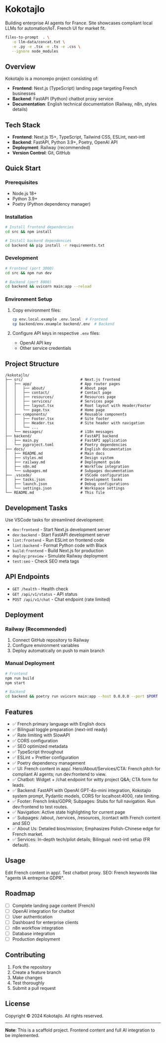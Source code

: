 # Kokotajlo

Building enterprise AI agents for France. Site showcases compliant local LLMs for automation/IoT. French UI for market fit.

```bash
files-to-prompt  . \
   -o llm-data/concat.txt \
   -e .py -e .tsx -e .ts -e .css \
   --ignore node_modules
```

## Overview

Kokotajlo is a monorepo project consisting of:
- **Frontend**: Next.js (TypeScript) landing page targeting French businesses
- **Backend**: FastAPI (Python) chatbot proxy service
- **Documentation**: English technical documentation (Railway, n8n, styles details)

## Tech Stack

- **Frontend**: Next.js 15+, TypeScript, Tailwind CSS, ESLint, next-intl
- **Backend**: FastAPI, Python 3.9+, Poetry, OpenAI API
- **Deployment**: Railway (recommended)
- **Version Control**: Git, GitHub

## Quick Start

### Prerequisites
- Node.js 18+
- Python 3.9+
- Poetry (Python dependency manager)

### Installation

```bash
# Install frontend dependencies
cd src && npm install

# Install backend dependencies
cd backend && pip install -r requirements.txt
```

### Development

```bash
# Frontend (port 3000)
cd src && npm run dev

# Backend (port 8000)
cd backend && uvicorn main:app --reload
```

### Environment Setup

1. Copy environment files:
   ```bash
   cp env.local.example .env.local  # Frontend
   cp backend/env.example backend/.env  # Backend
   ```

2. Configure API keys in respective `.env` files:
   - OpenAI API key
   - Other service credentials

## Project Structure

```
/kokotajlo/
├── src/                          # Next.js frontend
│   ├── app/                      # App router pages
│   │   ├── about/                # About page
│   │   ├── contact/              # Contact page
│   │   ├── resources/            # Resources page
│   │   ├── services/             # Services page
│   │   ├── layout.tsx            # Root layout with Header/Footer
│   │   └── page.tsx              # Home page
│   ├── components/               # Reusable components
│   │   ├── Footer.tsx            # Site footer
│   │   ├── Header.tsx            # Site header with navigation
│   │   └── ...
│   └── messages/                 # i18n messages
├── backend/                      # FastAPI backend
│   ├── main.py                   # FastAPI application
│   └── pyproject.toml            # Poetry dependencies
├── docs/                         # English documentation
│   ├── README.md                 # Main docs
│   ├── styles.md                 # Design system
│   ├── railway.md                # Deployment guide
│   ├── n8n.md                    # Workflow integration
│   └── subpages.md               # Subpages documentation
├── .vscode/                      # VSCode configuration
│   ├── tasks.json                # Development tasks
│   ├── launch.json               # Debug configurations
│   └── settings.json             # Workspace settings
└── README.md                     # This file
```

## Development Tasks

Use VSCode tasks for streamlined development:

- `dev:frontend` - Start Next.js development server
- `dev:backend` - Start FastAPI development server
- `lint:frontend` - Run ESLint on frontend code
- `lint:backend` - Format Python code with Black
- `build:frontend` - Build Next.js for production
- `deploy:preview` - Simulate Railway deployment
- `test:seo` - Check SEO meta tags

## API Endpoints

- `GET /health` - Health check
- `GET /api/v1/status` - API status
- `POST /api/v1/chat` - Chat endpoint (rate limited)

## Deployment

### Railway (Recommended)

1. Connect GitHub repository to Railway
2. Configure environment variables
3. Deploy automatically on push to main branch

### Manual Deployment

```bash
# Frontend
npm run build
npm start

# Backend
cd backend && poetry run uvicorn main:app --host 0.0.0.0 --port $PORT
```

## Features

- ✅ French primary language with English docs
- ✅ Bilingual toggle preparation (next-intl ready)
- ✅ Rate limiting with SlowAPI
- ✅ CORS configuration
- ✅ SEO optimized metadata
- ✅ TypeScript throughout
- ✅ ESLint + Prettier configuration
- ✅ Poetry dependency management
- ✅ UI: French content in app/. Hero/About/Services/CTA: French pitch for compliant AI agents; run dev:frontend to view.
- ✅ Chatbot: Widget + /chat endpoint for witty project Q&A; CTA form for leads.
- ✅ Backend: FastAPI with OpenAI GPT-4o-mini integration, Kokotajlo system prompt, Pydantic models, CORS for localhost:4000, rate limiting.
- ✅ Footer: French links/GDPR; Subpages: Stubs for full navigation. Run dev:frontend to test routes.
- ✅ Navigation: Active state highlighting for current page
- ✅ Subpages: /about, /services, /resources, /contact with French content and SEO
- ✅ About Us: Detailed bios/mission; Emphasizes Polish-Chinese edge for French market.
- ✅ Services: In-depth tech/pilot details; Bilingual: next-intl setup (FR default).

## Usage

Edit French content in app/. Test chatbot proxy. SEO: French keywords like "agents IA entreprise GDPR".

## Roadmap

- [ ] Complete landing page content (French)
- [ ] OpenAI integration for chatbot
- [ ] User authentication
- [ ] Dashboard for enterprise clients
- [ ] n8n workflow integration
- [ ] Database integration
- [ ] Production deployment

## Contributing

1. Fork the repository
2. Create a feature branch
3. Make changes
4. Test thoroughly
5. Submit a pull request

## License

Copyright © 2024 Kokotajlo. All rights reserved.

---

**Note**: This is a scaffold project. Frontend content and full AI integration to be implemented.
